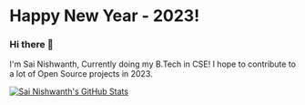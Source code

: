 # Happy New Year - 2023!

### Hi there 👋

I'm Sai Nishwanth, Currently doing my B.Tech in CSE!
I hope to contribute to a lot of Open Source projects in 2023.

<!--
**sainishwanth/sainishwanth** is a ✨ _special_ ✨ repository because its `README.md` (this file) appears on your GitHub profile.

Here are some ideas to get you started:

- 🔭 I’m currently working on ...
- 🌱 I’m currently learning ...
- 👯 I’m looking to collaborate on ...
- 🤔 I’m looking for help with ...
- 💬 Ask me about ...
- 📫 How to reach me: ...
- 😄 Pronouns: ...
- ⚡ Fun fact: ...
-->

[![Sai Nishwanth's GitHub Stats](https://github-readme-stats.vercel.app/api?username=sainishwanth)](https://github.com/anuraghazra/github-readme-stats)
